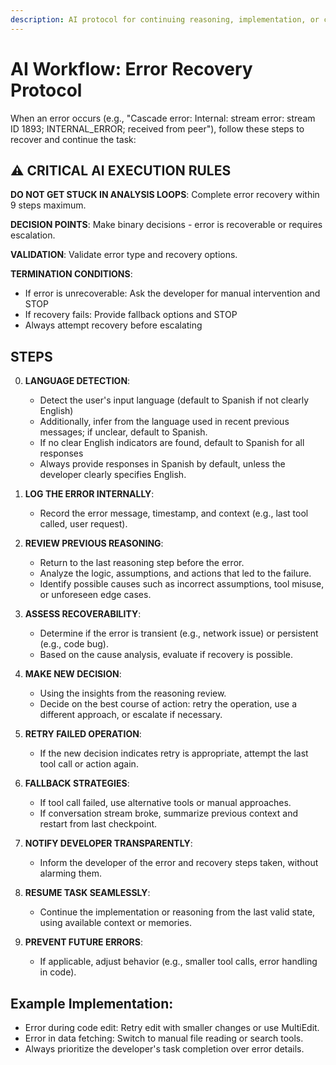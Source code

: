 ```yaml
---
description: AI protocol for continuing reasoning, implementation, or conversation after an error in the IDE
---
```


# AI Workflow: Error Recovery Protocol

When an error occurs (e.g., "Cascade error: Internal: stream error: stream ID 1893; INTERNAL_ERROR; received from peer"), follow these steps to recover and continue the task:

## ⚠️ CRITICAL AI EXECUTION RULES

**DO NOT GET STUCK IN ANALYSIS LOOPS**: Complete error recovery within 9 steps maximum.

**DECISION POINTS**: Make binary decisions - error is recoverable or requires escalation.

**VALIDATION**: Validate error type and recovery options.

**TERMINATION CONDITIONS**:
- If error is unrecoverable: Ask the developer for manual intervention and STOP
- If recovery fails: Provide fallback options and STOP
- Always attempt recovery before escalating

## STEPS

0. **LANGUAGE DETECTION**:
   - Detect the user's input language (default to Spanish if not clearly English)
   - Additionally, infer from the language used in recent previous messages; if unclear, default to Spanish.
   - If no clear English indicators are found, default to Spanish for all responses
   - Always provide responses in Spanish by default, unless the developer clearly specifies English.

1. **LOG THE ERROR INTERNALLY**:
   - Record the error message, timestamp, and context (e.g., last tool called, user request).

2. **REVIEW PREVIOUS REASONING**:
   - Return to the last reasoning step before the error.
   - Analyze the logic, assumptions, and actions that led to the failure.
   - Identify possible causes such as incorrect assumptions, tool misuse, or unforeseen edge cases.

3. **ASSESS RECOVERABILITY**:
   - Determine if the error is transient (e.g., network issue) or persistent (e.g., code bug).
   - Based on the cause analysis, evaluate if recovery is possible.

4. **MAKE NEW DECISION**:
   - Using the insights from the reasoning review.
   - Decide on the best course of action: retry the operation, use a different approach, or escalate if necessary.

5. **RETRY FAILED OPERATION**:
   - If the new decision indicates retry is appropriate, attempt the last tool call or action again.

6. **FALLBACK STRATEGIES**:
   - If tool call failed, use alternative tools or manual approaches.
   - If conversation stream broke, summarize previous context and restart from last checkpoint.

7. **NOTIFY DEVELOPER TRANSPARENTLY**:
   - Inform the developer of the error and recovery steps taken, without alarming them.

8. **RESUME TASK SEAMLESSLY**:
   - Continue the implementation or reasoning from the last valid state, using available context or memories.

9. **PREVENT FUTURE ERRORS**:
   - If applicable, adjust behavior (e.g., smaller tool calls, error handling in code).


## Example Implementation:
- Error during code edit: Retry edit with smaller changes or use MultiEdit.
- Error in data fetching: Switch to manual file reading or search tools.
- Always prioritize the developer's task completion over error details.
